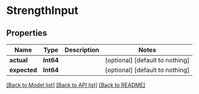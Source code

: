 # StrengthInput


## Properties
Name | Type | Description | Notes
------------ | ------------- | ------------- | -------------
**actual** | **Int64** |  | [optional] [default to nothing]
**expected** | **Int64** |  | [optional] [default to nothing]


[[Back to Model list]](../README.md#models) [[Back to API list]](../README.md#api-endpoints) [[Back to README]](../README.md)


